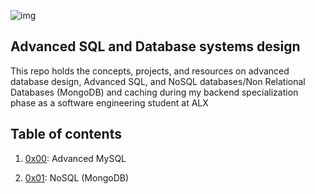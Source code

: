 ![img](https://assets.imaginablefutures.com/media/images/ALX_Logo.max-200x150.png)

## Advanced SQL and Database systems design
This repo holds the concepts, projects, and resources on advanced database design, Advanced SQL, and NoSQL databases/Non Relational Databases (MongoDB)  and caching during my backend specialization phase as a software engineering student at ALX

## Table of contents

1. [0x00](./0x00-MySQL_Advanced): Advanced MySQL 

2. [0x01](./0x01-NoSQL): NoSQL (MongoDB)
